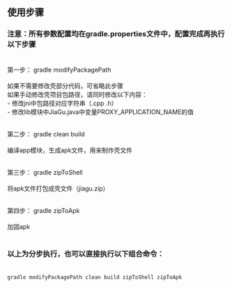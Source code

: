 ## 使用步骤

### 注意：所有参数配置均在gradle.properties文件中，配置完成再执行以下步骤</br></br>

第一步：
    gradle modifyPackagePath </br></br>
    如果不需要修改壳部分代码，可省略此步骤</br>
    如果手动修改壳项目包路径，请同时修改以下内容：</br>
      - 修改jni中包路径对应字符串（.cpp .h）</br>
      - 修改lib模块中JiaGu.java中变量PROXY_APPLICATION_NAME的值</br></br>

第二步：
    gradle clean build</br></br>
    编译app模块，生成apk文件，用来制作壳文件</br></br>


第三步：
    gradle zipToShell</br></br>
    将apk文件打包成壳文件（jiagu.zip）</br></br>

第四步：
    gradle zipToApk</br></br>
    加固apk</br></br>

### 以上为分步执行，也可以直接执行以下组合命令：</br></br>

    gradle modifyPackagePath clean build zipToShell zipToApk
